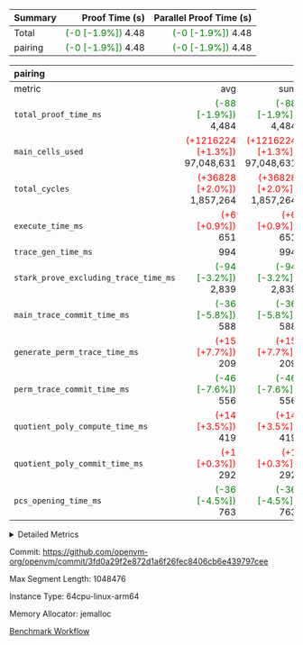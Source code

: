 | Summary | Proof Time (s) | Parallel Proof Time (s) |
|:---|---:|---:|
| Total | <span style='color: green'>(-0 [-1.9%])</span> 4.48 | <span style='color: green'>(-0 [-1.9%])</span> 4.48 |
| pairing | <span style='color: green'>(-0 [-1.9%])</span> 4.48 | <span style='color: green'>(-0 [-1.9%])</span> 4.48 |


| pairing |||||
|:---|---:|---:|---:|---:|
|metric|avg|sum|max|min|
| `total_proof_time_ms ` | <span style='color: green'>(-88 [-1.9%])</span> 4,484 | <span style='color: green'>(-88 [-1.9%])</span> 4,484 | <span style='color: green'>(-88 [-1.9%])</span> 4,484 | <span style='color: green'>(-88 [-1.9%])</span> 4,484 |
| `main_cells_used     ` | <span style='color: red'>(+1216224 [+1.3%])</span> 97,048,631 | <span style='color: red'>(+1216224 [+1.3%])</span> 97,048,631 | <span style='color: red'>(+1216224 [+1.3%])</span> 97,048,631 | <span style='color: red'>(+1216224 [+1.3%])</span> 97,048,631 |
| `total_cycles        ` | <span style='color: red'>(+36828 [+2.0%])</span> 1,857,264 | <span style='color: red'>(+36828 [+2.0%])</span> 1,857,264 | <span style='color: red'>(+36828 [+2.0%])</span> 1,857,264 | <span style='color: red'>(+36828 [+2.0%])</span> 1,857,264 |
| `execute_time_ms     ` | <span style='color: red'>(+6 [+0.9%])</span> 651 | <span style='color: red'>(+6 [+0.9%])</span> 651 | <span style='color: red'>(+6 [+0.9%])</span> 651 | <span style='color: red'>(+6 [+0.9%])</span> 651 |
| `trace_gen_time_ms   ` |  994 |  994 |  994 |  994 |
| `stark_prove_excluding_trace_time_ms` | <span style='color: green'>(-94 [-3.2%])</span> 2,839 | <span style='color: green'>(-94 [-3.2%])</span> 2,839 | <span style='color: green'>(-94 [-3.2%])</span> 2,839 | <span style='color: green'>(-94 [-3.2%])</span> 2,839 |
| `main_trace_commit_time_ms` | <span style='color: green'>(-36 [-5.8%])</span> 588 | <span style='color: green'>(-36 [-5.8%])</span> 588 | <span style='color: green'>(-36 [-5.8%])</span> 588 | <span style='color: green'>(-36 [-5.8%])</span> 588 |
| `generate_perm_trace_time_ms` | <span style='color: red'>(+15 [+7.7%])</span> 209 | <span style='color: red'>(+15 [+7.7%])</span> 209 | <span style='color: red'>(+15 [+7.7%])</span> 209 | <span style='color: red'>(+15 [+7.7%])</span> 209 |
| `perm_trace_commit_time_ms` | <span style='color: green'>(-46 [-7.6%])</span> 556 | <span style='color: green'>(-46 [-7.6%])</span> 556 | <span style='color: green'>(-46 [-7.6%])</span> 556 | <span style='color: green'>(-46 [-7.6%])</span> 556 |
| `quotient_poly_compute_time_ms` | <span style='color: red'>(+14 [+3.5%])</span> 419 | <span style='color: red'>(+14 [+3.5%])</span> 419 | <span style='color: red'>(+14 [+3.5%])</span> 419 | <span style='color: red'>(+14 [+3.5%])</span> 419 |
| `quotient_poly_commit_time_ms` | <span style='color: red'>(+1 [+0.3%])</span> 292 | <span style='color: red'>(+1 [+0.3%])</span> 292 | <span style='color: red'>(+1 [+0.3%])</span> 292 | <span style='color: red'>(+1 [+0.3%])</span> 292 |
| `pcs_opening_time_ms ` | <span style='color: green'>(-36 [-4.5%])</span> 763 | <span style='color: green'>(-36 [-4.5%])</span> 763 | <span style='color: green'>(-36 [-4.5%])</span> 763 | <span style='color: green'>(-36 [-4.5%])</span> 763 |



<details>
<summary>Detailed Metrics</summary>

| group | num_segments | keygen_time_ms | commit_exe_time_ms |
| --- | --- | --- | --- |
| pairing | 1 | 1,086 | 9 | 

| group | air_name | quotient_deg | interactions | constraints |
| --- | --- | --- | --- | --- |
| pairing | AccessAdapterAir<16> | 2 | 5 | 12 | 
| pairing | AccessAdapterAir<2> | 2 | 5 | 12 | 
| pairing | AccessAdapterAir<32> | 2 | 5 | 12 | 
| pairing | AccessAdapterAir<4> | 2 | 5 | 12 | 
| pairing | AccessAdapterAir<8> | 2 | 5 | 12 | 
| pairing | BitwiseOperationLookupAir<8> | 2 | 2 | 4 | 
| pairing | KeccakVmAir | 2 | 321 | 4,513 | 
| pairing | MemoryMerkleAir<8> | 2 | 4 | 39 | 
| pairing | PersistentBoundaryAir<8> | 2 | 3 | 7 | 
| pairing | PhantomAir | 2 | 3 | 5 | 
| pairing | Poseidon2PeripheryAir<BabyBearParameters>, 1> | 2 | 1 | 286 | 
| pairing | ProgramAir | 1 | 1 | 4 | 
| pairing | RangeTupleCheckerAir<2> | 1 | 1 | 4 | 
| pairing | Rv32HintStoreAir | 2 | 18 | 28 | 
| pairing | VariableRangeCheckerAir | 1 | 1 | 4 | 
| pairing | VmAirWrapper<Rv32BaseAluAdapterAir, BaseAluCoreAir<4, 8> | 2 | 20 | 37 | 
| pairing | VmAirWrapper<Rv32BaseAluAdapterAir, LessThanCoreAir<4, 8> | 2 | 18 | 40 | 
| pairing | VmAirWrapper<Rv32BaseAluAdapterAir, ShiftCoreAir<4, 8> | 2 | 24 | 91 | 
| pairing | VmAirWrapper<Rv32BranchAdapterAir, BranchEqualCoreAir<4> | 2 | 11 | 20 | 
| pairing | VmAirWrapper<Rv32BranchAdapterAir, BranchLessThanCoreAir<4, 8> | 2 | 13 | 35 | 
| pairing | VmAirWrapper<Rv32CondRdWriteAdapterAir, Rv32JalLuiCoreAir> | 2 | 10 | 18 | 
| pairing | VmAirWrapper<Rv32IsEqualModAdapterAir<2, 1, 32, 32>, ModularIsEqualCoreAir<32, 4, 8> | 2 | 25 | 225 | 
| pairing | VmAirWrapper<Rv32JalrAdapterAir, Rv32JalrCoreAir> | 2 | 16 | 20 | 
| pairing | VmAirWrapper<Rv32LoadStoreAdapterAir, LoadSignExtendCoreAir<4, 8> | 2 | 18 | 33 | 
| pairing | VmAirWrapper<Rv32LoadStoreAdapterAir, LoadStoreCoreAir<4> | 2 | 17 | 40 | 
| pairing | VmAirWrapper<Rv32MultAdapterAir, DivRemCoreAir<4, 8> | 2 | 25 | 84 | 
| pairing | VmAirWrapper<Rv32MultAdapterAir, MulHCoreAir<4, 8> | 2 | 24 | 31 | 
| pairing | VmAirWrapper<Rv32MultAdapterAir, MultiplicationCoreAir<4, 8> | 2 | 19 | 19 | 
| pairing | VmAirWrapper<Rv32RdWriteAdapterAir, Rv32AuipcCoreAir> | 2 | 12 | 14 | 
| pairing | VmAirWrapper<Rv32VecHeapAdapterAir<1, 2, 2, 32, 32>, FieldExpressionCoreAir> | 2 | 415 | 480 | 
| pairing | VmAirWrapper<Rv32VecHeapAdapterAir<2, 1, 1, 32, 32>, FieldExpressionCoreAir> | 2 | 158 | 190 | 
| pairing | VmAirWrapper<Rv32VecHeapAdapterAir<2, 2, 2, 32, 32>, FieldExpressionCoreAir> | 2 | 428 | 457 | 
| pairing | VmConnectorAir | 2 | 5 | 11 | 

| group | air_name | segment | rows | prep_cols | perm_cols | main_cols | cells |
| --- | --- | --- | --- | --- | --- | --- | --- |
| pairing | AccessAdapterAir<16> | 0 | 262,144 |  | 16 | 25 | 10,747,904 | 
| pairing | AccessAdapterAir<32> | 0 | 131,072 |  | 16 | 41 | 7,471,104 | 
| pairing | AccessAdapterAir<4> | 0 | 64 |  | 16 | 13 | 1,856 | 
| pairing | AccessAdapterAir<8> | 0 | 524,288 |  | 16 | 17 | 17,301,504 | 
| pairing | BitwiseOperationLookupAir<8> | 0 | 65,536 | 3 | 8 | 2 | 655,360 | 
| pairing | KeccakVmAir | 0 | 1 |  | 1,056 | 3,163 | 4,219 | 
| pairing | MemoryMerkleAir<8> | 0 | 32,768 |  | 16 | 32 | 1,572,864 | 
| pairing | PersistentBoundaryAir<8> | 0 | 32,768 |  | 12 | 20 | 1,048,576 | 
| pairing | PhantomAir | 0 | 1 |  | 12 | 6 | 18 | 
| pairing | Poseidon2PeripheryAir<BabyBearParameters>, 1> | 0 | 32,768 |  | 8 | 300 | 10,092,544 | 
| pairing | ProgramAir | 0 | 32,768 |  | 8 | 10 | 589,824 | 
| pairing | RangeTupleCheckerAir<2> | 0 | 524,288 | 2 | 8 | 1 | 4,718,592 | 
| pairing | Rv32HintStoreAir | 0 | 256 |  | 44 | 32 | 19,456 | 
| pairing | VariableRangeCheckerAir | 0 | 262,144 | 2 | 8 | 1 | 2,359,296 | 
| pairing | VmAirWrapper<Rv32BaseAluAdapterAir, BaseAluCoreAir<4, 8> | 0 | 1,048,576 |  | 52 | 36 | 92,274,688 | 
| pairing | VmAirWrapper<Rv32BaseAluAdapterAir, LessThanCoreAir<4, 8> | 0 | 65,536 |  | 40 | 37 | 5,046,272 | 
| pairing | VmAirWrapper<Rv32BaseAluAdapterAir, ShiftCoreAir<4, 8> | 0 | 2,048 |  | 52 | 53 | 215,040 | 
| pairing | VmAirWrapper<Rv32BranchAdapterAir, BranchEqualCoreAir<4> | 0 | 262,144 |  | 28 | 26 | 14,155,776 | 
| pairing | VmAirWrapper<Rv32BranchAdapterAir, BranchLessThanCoreAir<4, 8> | 0 | 131,072 |  | 32 | 32 | 8,388,608 | 
| pairing | VmAirWrapper<Rv32CondRdWriteAdapterAir, Rv32JalLuiCoreAir> | 0 | 8,192 |  | 28 | 18 | 376,832 | 
| pairing | VmAirWrapper<Rv32IsEqualModAdapterAir<2, 1, 32, 32>, ModularIsEqualCoreAir<32, 4, 8> | 0 | 32 |  | 56 | 166 | 7,104 | 
| pairing | VmAirWrapper<Rv32JalrAdapterAir, Rv32JalrCoreAir> | 0 | 65,536 |  | 36 | 28 | 4,194,304 | 
| pairing | VmAirWrapper<Rv32LoadStoreAdapterAir, LoadStoreCoreAir<4> | 0 | 1,048,576 |  | 52 | 41 | 97,517,568 | 
| pairing | VmAirWrapper<Rv32MultAdapterAir, MulHCoreAir<4, 8> | 0 | 256 |  | 72 | 39 | 28,416 | 
| pairing | VmAirWrapper<Rv32MultAdapterAir, MultiplicationCoreAir<4, 8> | 0 | 512 |  | 52 | 31 | 42,496 | 
| pairing | VmAirWrapper<Rv32RdWriteAdapterAir, Rv32AuipcCoreAir> | 0 | 32,768 |  | 28 | 20 | 1,572,864 | 
| pairing | VmAirWrapper<Rv32VecHeapAdapterAir<2, 1, 1, 32, 32>, FieldExpressionCoreAir> | 0 | 1,024 |  | 320 | 263 | 596,992 | 
| pairing | VmAirWrapper<Rv32VecHeapAdapterAir<2, 2, 2, 32, 32>, FieldExpressionCoreAir> | 0 | 16,384 |  | 604 | 497 | 18,038,784 | 
| pairing | VmConnectorAir | 0 | 2 | 1 | 16 | 5 | 42 | 

| group | segment | trace_gen_time_ms | total_proof_time_ms | total_cycles | total_cells | stark_prove_excluding_trace_time_ms | quotient_poly_compute_time_ms | quotient_poly_commit_time_ms | perm_trace_commit_time_ms | pcs_opening_time_ms | main_trace_commit_time_ms | main_cells_used | generate_perm_trace_time_ms | execute_time_ms |
| --- | --- | --- | --- | --- | --- | --- | --- | --- | --- | --- | --- | --- | --- | --- |
| pairing | 0 | 994 | 4,484 | 1,857,264 | 304,937,591 | 2,839 | 419 | 292 | 556 | 763 | 588 | 97,048,631 | 209 | 651 | 

| group | segment | trace_height_constraint | weighted_sum | threshold |
| --- | --- | --- | --- | --- |
| pairing | 0 | 0 | 5,382,344 | 2,013,265,921 | 
| pairing | 0 | 1 | 18,152,794 | 2,013,265,921 | 
| pairing | 0 | 2 | 2,691,172 | 2,013,265,921 | 
| pairing | 0 | 3 | 25,000,286 | 2,013,265,921 | 
| pairing | 0 | 4 | 131,072 | 2,013,265,921 | 
| pairing | 0 | 5 | 65,536 | 2,013,265,921 | 
| pairing | 0 | 6 | 6,016,330 | 2,013,265,921 | 
| pairing | 0 | 7 | 4,096 | 2,013,265,921 | 
| pairing | 0 | 8 | 58,426,670 | 2,013,265,921 | 

</details>


Commit: https://github.com/openvm-org/openvm/commit/3fd0a29f2e872d1a6f26fec8406cb6e439797cee

Max Segment Length: 1048476

Instance Type: 64cpu-linux-arm64

Memory Allocator: jemalloc

[Benchmark Workflow](https://github.com/openvm-org/openvm/actions/runs/15122203790)
